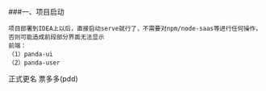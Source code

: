 ###一、项目启动
```
项目部署到IDEA上以后，直接启动serve就行了，不需要对npm/node-saas等进行任何操作，否则可能造成前段部分界面无法显示
前端：
（1）panda-ui
（2）panda-user
```
正式更名 票多多(pdd)


